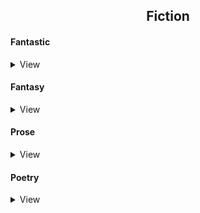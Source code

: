 <h2 align="center">Fiction</h2>


#### Fantastic
<details>
    <summary>View</summary>

- [x] Мы (Замятин)`[224/224]`
- [x] Нейромант (Уильям Гибсон)`[232/232]`
- [x] Джонни Мнемоник (Уильям Гибсон)`[23/23]`
- [ ] Граф Ноль (Уильям Гибсон)`[0/260]`
- [ ] Мона Лиза овердрайв (Уильям Гибсон)`[0/272]`
- [ ] Пикник на обочине (Стругацкие)`[0/256]`
- [ ] Понедельник начинается в субботу (Стругацкие)`[0/320]`
- [ ] Трудно быть богом (Стругацкие)`[0/224]`
- [ ] Хищные вещи века (Стругацкие)`[0/256]`
- [ ] Облик грядущего (Уэллс Герберт Джордж)`[0/180]`
- [ ] Возвращение со звезд (Станислав Лем)`[0/320]`
- [ ] Эдем (Станислав Лем)`[0/320]`
- [ ] Куколки (Джон Уиндем)`[0/288]`
- [ ] День триффидов (Джон Уиндем)`[0/320]`
- [ ] Любовь в тумане будущего (Андрей Васильевич Марсов)`[0/18]`
- [x] Зона поражения (В.Орехов)`[416/416]`
- [x] Линия огня (В. Орехов)`[416/416]`
- [x] Дезертир (А.Степанов)`[320/320]`

</details>


#### Fantasy
<details>
    <summary>View</summary>

- [x] Игра престолов (Джордж Мартин)`[864/864]`
- [x] Мастер и Маргарита (Булгаков)`[416/416]`
- [x] Хоббит, или Туда и обратно (Толкин)`[310/310]`
- [ ] Облачный атлас (Митчелл)`[0/704]`
- [ ] Меч истины (Терри Гудкайнд)`[0/6952]`
    - [x] Первое правило волшебника`[836/836]`
    - [x] Камень Слёз`[982/982]`
    - [x] Защитники паствы`[623/623]`
    - [x] Храм Ветров`[528/528]`
    - [ ] Дух огня`[0/800]`
    - [ ] Вера падших`[0/557]`
    - [ ] Столпы Творения`[0/608]`
    - [ ] Голая империя`[0/672]`
    - [ ] Огненная цепь`[0/672]`
    - [ ] Призрак`[0/673]`

</details>

#### Prose
<details>
    <summary>View</summary>

- [x] Всадник без головы (Майн Рид)`[494/494]`
- [x] Мартин Иден (Джек Лондон)`[416/416]`
- [ ] Бесконечная шутка (Уоллес Д.Ф.)`[0/1280]`
- [ ] Улисс (Джеймс Джойс)`[0/730]`
- [ ] Поминки по Финнегану (Джеймс Джойс)`[0/600]`
- [ ] Радуга земного тяготения (Томас Пинчон)`[0/760]`
- [x] Над пропастью во ржи (Джером Сэлинджер)`[190/190]`
- [x] Человек, который смеялся (Джером Сэлинджер)`[16/16]`
- [x] В лодке (Джером Сэлинджер)`[11/11]`
- [x] Преступление и наказание (Достоевский)`[608/608]`
- [x] Гордость и предубеждение (Джейн Остин)`[416/416]`
- [ ] Унесённые ветром (Маргарет Митчелл)`[0/672]`
- [x] Повелитель мух (Уильям Голдинг)`[318/318]`
- [ ] Поющие в терновнике (Колин Маккалоу)`[0/692]`
- [ ] Трое в лодке, не считая собаки (Джером)`[0/228]`
- [ ] Случаи (Хармс)`[0/720]`
- [x] Над кукушкиным гнездом (Кен Кизи)`[414/414]`
- [ ] Вино из одуванчиков (Брэдбэри)`[0/320]`
- [ ] Граф Монте-Кристо (Дюма)`[0/1216]`
- [ ] Я ем тишину ложками (Майкл Финкель)`[0/256]`
- [ ] В темноте (Даниэль Пайснер, Кристина Хигер)`[0/288]`
- [ ] Обожженные языки (Паланик)`[0/352]`
- [x] Исчезнувшая (Гиллиан Флинн)`[512/512]`
- [ ] Илиада (Гомер)`[0/576]`
- [ ] Одиссея (Гомер)`[0/416]`
- [ ] Сердца трёх (Джек Лондон)`[0/368]`
- [ ] Американские боги (Нил Гейман)`[0/640]`
- [ ] Письма незнакомке (Андре Моруа)`[0/224]`
- [ ] Убить пересмешника (Харпер Ли)`[0/416]`
- [ ] Семь смертей (Эвелины Хардкасл)`[0/512]`
- [ ] Триумфальная арка (Эрих Мария Ремарк)`[0/640]`
- [ ] Время жить и время умирать (Ремарк)`[0/448]`
- [ ] Черный обелиск (Ремарк)`[0/480]`
- [ ] Атлант расправил плечи (Айн Рэнд)`[0/1408]`
  - [ ] Ч. I. Непротивление`[0/436]`
  - [ ] Ч. II. Или -или.`[0/424]`
  - [ ] Ч. III. А есть А`[0/538]`
- [x] О дивный новый мир (Олдос Хаксли)`[352/352]`
- [x] Ярмарка Тщеславия (Уильям Теккерей)`[933/933]`
- [ ] Котлован (Андрей Платонов)`[0/192]`
- [ ] Кристина (Стивен Кинг)`[0/544]`
- [ ] Мизери (Стивен Кинг)`[0/384]`
- [ ] Чужак (Стивен Кинг)`[0/576]`
- [ ] Под стеклянным колпаком (Сильвия Плат)`[0/320]`
- [ ] Театр (Уильям Сомерсет Моэм)`[0/320]`
- [ ] Бремя страстей человеческих (Уильям Сомерсет Моэм)`[0/800]`
- [ ] Игра в бисер (Герман Гессе)`[0/512]`
- [x] Демиан (Герман Гессе)`[224/224]`
- [ ] Осень патриарха (Габриэль Гарсиа Маркес)`[0/416]`
- [x] Девяносто третий год (Виктор Гюго)`[425/425]`
- [ ] Человек, который смеется (Виктор Гюго)`[0/704]`
- [ ] Отель (Артур Хейли)`[0/608]`
- [ ] Что делать? (Николай Чернышевский)`[0/576]`
- [ ] Двадцать четыре часа из жизни женщины (Стефан Цвейг)`[0/288]`
- [ ] Война миров (Герберт Уэллс)`[0/288]`
- [ ] Железная пята (Джек Лондон)`[0/352]`
- [ ] Странная история доктора Джекила и мистера Хайда (Роберт Стивенсон)`[0/416]`
- [ ] Шагреневая кожа (Оноре де Бальзак)`[0/320]`
- [ ] Механическое пианино (Курт Воннегут)`[0/416]`
- [ ] Завтрак для чемпионов (Курт Воннегут)`[0/288]`
- [ ] Добро пожаловать в обезьянник (Курт Воннегут)`[0/384]`
- [ ] Колыбель для кошки (Курт Воннегут)`[0/288]`
- [ ] Чума (Альбер Камю)`[0/384]`
- [ ] Бабушка велела кланяться и передать, что просит прощения (Фредрик Бакман)`[0/480]`
- [ ] Сто лет одиночества (Габриэль Гарсиа Маркес)`[0/544]`
- [ ] Цветы для Элджернона (Дэниел Киз)`[0/382]`
- [ ] Тошнота (Жан-Поль Сартр)`[0/320]`
- [ ] Возраст зрелости (Жан-Поль Сартр)`[0/416]`
- [ ] Стена и другие новеллы (Жан-Поль Сартр)`[0/288]`
- [ ] Почтительная потаскушка (Жан-Поль Сартр)`[0/256]`
- [ ] Шоколад (Джоанн Харрис)`[0/352]`
- [ ] Тень ветра (Карлос Сафон)`[0/576]`
- [ ] Одиннадцать минут (Пауло Коэльо)`[0/320]`
- [ ] Божественная комедия (Данте Алигьери)`[0/800]`
- [ ] Процесс (Франц Кафка)`[0/288]`
- [ ] Джейн Эйр (Шарлотта Бронте)`[0/672]`
- [ ] Посторонний. Миф о Сизифе. Калигула (Альбер Камю)`[0/384]`
- [ ] Падение. Изгнание и царство (Альбер Камю)`[0/320]`
- [ ] Между прошлым и будущим (Карен Уайт)`[0/413]`
- [ ] Большие надежды (Диккенс)`[0/485]`
- [ ] Собор Парижской Богоматери (Виктор Гюгю)`[0/592]`
- [ ] Гроздья гнева (Джон Стейнбек)`[0/608]`
- [ ] К востоку от Эдема (Джон Стейнбек)`[0/960]`
- [ ] О мышах и людях. Жемчужина (Джон Стейнбек)`[0/256]`
- [ ] Американская трагедия (Теодор Драйзер)`[0/1024]`
- [ ] Волшебная гора (Томас Манн)`[0/928]`
- [ ] Шум и ярость (Уильям Фолкнер)`[0/416]`
- [ ] Осквернитель праха (Уильям Фолкнер)`[0/320]`
- [ ] Голод (Кнут Гамсун)`[0/224]`
- [ ] Пан. Виктория (Кнут Гамсун)`[0/288]`
- [ ] Солнечные берега реки Леты (Ирвин Шоу)`[0/384]`
- [ ] Богоматерь цветов (Жан Жене)`[0/226]`
- [ ] Чудо о розе (Жан Жене)`[0/289]`
- [ ] Дневник вора (Жан Жене)`[0/213]`
- [ ] Кармилла (Джозеф Шеридан Ле Фаню)`[0/71]`
- [ ] Американский герой (Ларри Бейнхарт)`[0/409]`
- [ ] Избранное (Гофмансталь)`[0/844]`
- [ ] В чем моя вера? (Толстой Лев)`[0/216]`
- [ ] Исповедь (Толстой Лев)`[0/152]`
- [ ] Что такое искусство (Толстой Лев)`[0/189]`
- [ ] Поворот винта (Генри Джеймс)`[0/608]`
- [x] Ты (Кэролайн Кепнес)`[352/352]`
- [x] Повесть о ненастоящем человеке (Сергей Сергеевич Минаев)`[350/350]`
- [ ] Сатанинские стихи (Ахмед Салман Рушди)`[0/927]`
- [ ] Бледный огонь (Владимир Набоков)`[0/327]`
- [ ] Заводной апельсин (Энтони Бёрджесс)`[0/256]`
- [ ] Грозовой перевал (Эмили Бронте)`[0/416]`
- [ ] Мальчик глотает Вселенную (Трент Далтон)`[0/512]`
- [ ] Бегство от свободы (Эрих Фромм)`[0/288]`
- [x] Человек, который спит (Жорж Перек)`[128/128]`
- [ ] Географ глобус пропил (Алексей Иванов)`[0/448]`
- [x] Дон Кихот (Мигель де Сервантес Сааведра)`[798/798]`
  - [x] Часть первая`[381/381]`
  - [x] Часть вторая`[417/417]`
- [x] Пляж (Алекс Гарленд)`[416/416]`
- [ ] Двойник (Жозе Сарамаго)
- [ ] Коллекционер (Джон Фаулз)
- [ ] Волхв (Джон Фаулз)
- [ ] Маска Красной смерти (Эдгар Аллан По)
- [ ] Не только апельсины (Джанет Уинтерсон)
- [ ] Бедные люди (Достоевский)
- [ ] Принц Госплана (Виктор Пелевин)
- [ ] Надвигается беда (Рэй Брэдбери)
- [x] Демон (Лермонтов)`[29/29]`
- [x] Мцыри (Лермонтов)`[20/20]`
- [ ] Странный человек (Лермонтов)
- [ ] Люди и страсти (Лермонтов)
- [ ] Маскарад (Лермонтов)
- [ ] Герой нашего времени (Лермонтов)

</details>


#### Poetry
<details>
    <summary>View</summary>

- [x] Великий дух (Перси Биш Шелли)`[416/416]`
- [x] Сонеты (Шекспир)`[154/154]`
- [ ] Поэтический мир прерафаэлитов`[0/207]`
- [ ] Королевские идиллии (Теннисон)`[0/423]`
- [x] Улисс (Теннисон)`[3/3]`
- [x] Сэр Галахад (Теннисон)`[3/3]`
- [x] Стихотворения (Теннисон)`[57/57]`
- [ ] Стихотворения. Пьесы (Эмиль Верхарн, Морис Метерлинк)`[0/601]`
- [ ] Вечный слушатель`[0/651]`
- [ ] Английская классическая эпиграмма`[0/73]`
- [ ] Возвращенный рай (Джон Мильтон)`[0/60]`
- [ ] Стихотворения (Джон Мильтон)`[0/63]`
- [ ] Потерянный рай. Возвращенный рай. Другие поэтические произведения (Джон Мильтон)`[0/886]`
- [ ] Стихи и поэмы (Роберт Саути)`[0/963]`
- [ ] Письма (Джон Китс)`[0/115]`
- [ ] Стихотворения и поэмы (Джон Китс)`[0/244]`
- [ ] Сонеты (Луиш де Камоэнс)`[0/21]`
- [ ] Лузиады. Сонеты (Луиш де Камоэнс)`[0/490]`
- [ ] Элегия тени (Фернандо Пессоа)`[0/73]`
- [ ] Лирика (Фернандо Пессоа)`[0/224]`
- [ ] Валезанские катрены (Райнер Мария Рильке)`[0/11]`
- [ ] Жизнь девы Марии (Райнер Мария Рильке)`[0/11]`
- [ ] Стихи (Райнер Мария Рильке)`[0/21]`
- [ ] Зеленый дом (Теодор Крамер)`[0/130]`
- [ ] Трагедии (Йост ван ден Вондел)`[0/395]`
- [ ] Избранные стихи (Киплинг)`[0/331]`
- [ ] Собрание сочинений (Брюсов)`[0/1298]`
  - [ ] Том I. Стихотворения 1892-1909`[0/445]`
  - [ ] Том II. Стихотворения 1909-1917`[0/330]`
  - [ ] Том III. Стихотворения 1918-1924 `[0/523]`
- [ ] Эллинские поэты. VIII -III вв. до н. э.`[0/463]`
- [ ] Собрание стихотворений (Силвия Плат)`[0/436]`
- [ ] Анналы (Отрывки) (Квинт Энний)`[0/4]`
- [ ] Полное собрание стихотворений (Кавафис)`[0/505]`
- [ ] Русская кавафиана (Кавафис)`[0/656]`
- [ ] Стихотворения (Верлен)`[0/1375]`
  - [ ] Том I`[0/844]`
  - [ ] Том II`[0/531]`
- [ ] Октавия (Сенека)`[0/40]`
- [ ] Федра (Сенека)`[0/43]`
- [x] Кому на Руси жить хорошо (Некрасов)
- [ ] Новые стихотворения (Рильке)`[0/338]`
- [ ] Валезанские катрены (Рильке)`[0/11]`
- [ ] Жизнь девы Марии (Рильке)`[0/11]`
- [ ] Сады (Рильке)`[0/26]`

</details>


<!--
Уильям Хенли (1849 - 1903)
Линда Гудмен (1925 - 1995)
Уильям Фолкнер (1897 - 1962)
Хайди Джулавитс (1968 - ...)
Джером Дэвид Сэлинджер (1919 - 2010)
Сполдинг Грей (1941 - 2004)
Джонатан Франзен (1959 - ...)
Эдит Уортон
Трумен Капоте
Лина Данэм
Эдвард Эстлин Каммингс
Дон Делилло
Стивен Крейн
Джек Керуак
мег вулицер
Сол Беллоу
Деннис Лихейн
Эдвин Арлингтон Робинсон
Жан Кокто
Владимир Владимирович Набоков
Майкл Каннингем
Уильям Шекспир
Чарльз Диккенс
Перси Биши Шелли
Джордж Гордон Байрон
Роберт Бёрнс
Шарлотта Бронте
Джордж Бернард Шоу
Джон Голсуорси
Джером Клапка Джером
Фрэнсис Скотт Фицджеральд
Поль Верлен
Вирджиния Вулф
Эдгар Уоллес
Генрих Корнелий Агриппа Неттесгеймский
Парацельс
Ринг Ларднер
Томас Харди
Руперт Брук
Эмили Дикинсон
Владимир Сорокин
Сергей Болмат
Михаил Юрьевич Елизаров
Александр Исаевич Солженицын
Александр Николаевич Радищев
Уильям Сьюард Берроуз
Мэри Карр
Харуки Мураками
Роберто Боланьо
Джонатан Франзен
-->
